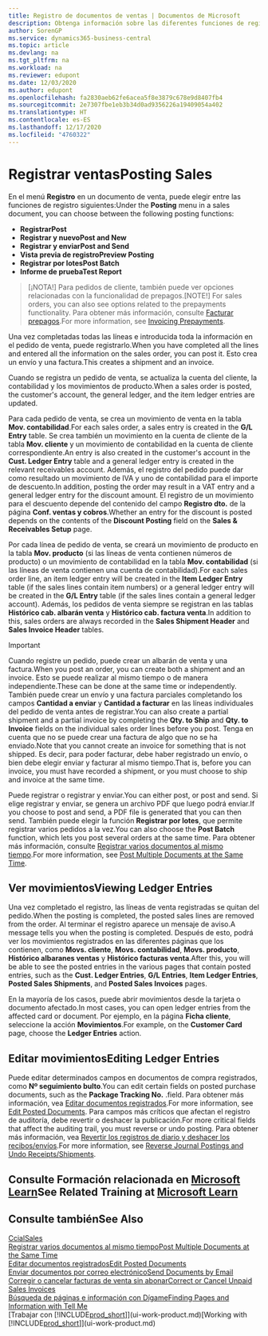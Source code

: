```yaml
---
title: Registro de documentos de ventas | Documentos de Microsoft
description: Obtenga información sobre las diferentes funciones de registro para registrar documentos de ventas y cómo puede actualizar los documentos registrados.
author: SorenGP
ms.service: dynamics365-business-central
ms.topic: article
ms.devlang: na
ms.tgt_pltfrm: na
ms.workload: na
ms.reviewer: edupont
ms.date: 12/03/2020
ms.author: edupont
ms.openlocfilehash: fa2830aeb62fe6acea5f8e3879c678e9d8407fb4
ms.sourcegitcommit: 2e7307fbe1eb3b34d0ad9356226a19409054a402
ms.translationtype: HT
ms.contentlocale: es-ES
ms.lasthandoff: 12/17/2020
ms.locfileid: "4760322"
---
```

# <a name="posting-sales"></a><span data-ttu-id="0b770-103">Registrar ventas</span><span class="sxs-lookup"><span data-stu-id="0b770-103">Posting Sales</span></span>

<span data-ttu-id="0b770-104">En el menú **Registro** en un documento de venta, puede elegir entre las funciones de registro siguientes:</span><span class="sxs-lookup"><span data-stu-id="0b770-104">Under the **Posting** menu in a sales document, you can choose between the following posting functions:</span></span>

* <span data-ttu-id="0b770-105">**Registrar**</span><span class="sxs-lookup"><span data-stu-id="0b770-105">**Post**</span></span>
* <span data-ttu-id="0b770-106">**Registrar y nuevo**</span><span class="sxs-lookup"><span data-stu-id="0b770-106">**Post and New**</span></span>
* <span data-ttu-id="0b770-107">**Registrar y enviar**</span><span class="sxs-lookup"><span data-stu-id="0b770-107">**Post and Send**</span></span>
* <span data-ttu-id="0b770-108">**Vista previa de registro**</span><span class="sxs-lookup"><span data-stu-id="0b770-108">**Preview Posting**</span></span>
* <span data-ttu-id="0b770-109">**Registrar por lotes**</span><span class="sxs-lookup"><span data-stu-id="0b770-109">**Post Batch**</span></span>
* <span data-ttu-id="0b770-110">**Informe de prueba**</span><span class="sxs-lookup"><span data-stu-id="0b770-110">**Test Report**</span></span>

> <span data-ttu-id="0b770-111">[¡NOTA!] Para pedidos de cliente, también puede ver opciones relacionadas con la funcionalidad de prepagos.</span><span class="sxs-lookup"><span data-stu-id="0b770-111">[NOTE!] For sales orders, you can also see options related to the prepayments functionality.</span></span> <span data-ttu-id="0b770-112">Para obtener más información, consulte [Facturar prepagos](finance-invoice-prepayments.md).</span><span class="sxs-lookup"><span data-stu-id="0b770-112">For more information, see [Invoicing Prepayments](finance-invoice-prepayments.md).</span></span> 

<span data-ttu-id="0b770-113">Una vez completadas todas las líneas e introducida toda la información en el pedido de venta, puede registrarlo.</span><span class="sxs-lookup"><span data-stu-id="0b770-113">When you have completed all the lines and entered all the information on the sales order, you can post it.</span></span> <span data-ttu-id="0b770-114">Esto crea un envío y una factura.</span><span class="sxs-lookup"><span data-stu-id="0b770-114">This creates a shipment and an invoice.</span></span>

<span data-ttu-id="0b770-115">Cuando se registra un pedido de venta, se actualiza la cuenta del cliente, la contabilidad y los movimientos de producto.</span><span class="sxs-lookup"><span data-stu-id="0b770-115">When a sales order is posted, the customer's account, the general ledger, and the item ledger entries are updated.</span></span>

<span data-ttu-id="0b770-116">Para cada pedido de venta, se crea un movimiento de venta en la tabla **Mov. contabilidad**.</span><span class="sxs-lookup"><span data-stu-id="0b770-116">For each sales order, a sales entry is created in the **G/L Entry** table.</span></span> <span data-ttu-id="0b770-117">Se crea también un movimiento en la cuenta de cliente de la tabla **Mov. cliente** y un movimiento de contabilidad en la cuenta de cliente correspondiente.</span><span class="sxs-lookup"><span data-stu-id="0b770-117">An entry is also created in the customer's account in the **Cust. Ledger Entry** table and a general ledger entry is created in the relevant receivables account.</span></span> <span data-ttu-id="0b770-118">Además, el registro del pedido puede dar como resultado un movimiento de IVA y uno de contabilidad para el importe de descuento.</span><span class="sxs-lookup"><span data-stu-id="0b770-118">In addition, posting the order may result in a VAT entry and a general ledger entry for the discount amount.</span></span> <span data-ttu-id="0b770-119">El registro de un movimiento para el descuento depende del contenido del campo **Registro dto.** de la página **Conf. ventas y cobros**.</span><span class="sxs-lookup"><span data-stu-id="0b770-119">Whether an entry for the discount is posted depends on the contents of the **Discount Posting** field on the **Sales & Receivables Setup** page.</span></span>

<span data-ttu-id="0b770-120">Por cada línea de pedido de venta, se creará un movimiento de producto en la tabla **Mov. producto** (si las líneas de venta contienen números de producto) o un movimiento de contabilidad en la tabla **Mov. contabilidad** (si las líneas de venta contienen una cuenta de contabilidad).</span><span class="sxs-lookup"><span data-stu-id="0b770-120">For each sales order line, an item ledger entry will be created in the **Item Ledger Entry** table (if the sales lines contain item numbers) or a general ledger entry will be created in the **G/L Entry** table (if the sales lines contain a general ledger account).</span></span> <span data-ttu-id="0b770-121">Además, los pedidos de venta siempre se registran en las tablas **Histórico cab. albarán venta** y **Histórico cab. factura venta**.</span><span class="sxs-lookup"><span data-stu-id="0b770-121">In addition to this, sales orders are always recorded in the **Sales Shipment Header** and **Sales Invoice Header** tables.</span></span>

> [!IMPORTANT]  
> <span data-ttu-id="0b770-122">Cuando registre un pedido, puede crear un albarán de venta y una factura.</span><span class="sxs-lookup"><span data-stu-id="0b770-122">When you post an order, you can create both a shipment and an invoice.</span></span> <span data-ttu-id="0b770-123">Esto se puede realizar al mismo tiempo o de manera independiente.</span><span class="sxs-lookup"><span data-stu-id="0b770-123">These can be done at the same time or independently.</span></span> <span data-ttu-id="0b770-124">También puede crear un envío y una factura parciales completando los campos **Cantidad a enviar** y **Cantidad a facturar** en las líneas individuales del pedido de venta antes de registrar.</span><span class="sxs-lookup"><span data-stu-id="0b770-124">You can also create a partial shipment and a partial invoice by completing the **Qty. to Ship** and **Qty. to Invoice** fields on the individual sales order lines before you post.</span></span> <span data-ttu-id="0b770-125">Tenga en cuenta que no se puede crear una factura de algo que no se ha enviado.</span><span class="sxs-lookup"><span data-stu-id="0b770-125">Note that you cannot create an invoice for something that is not shipped.</span></span> <span data-ttu-id="0b770-126">Es decir, para poder facturar, debe haber registrado un envío, o bien debe elegir enviar y facturar al mismo tiempo.</span><span class="sxs-lookup"><span data-stu-id="0b770-126">That is, before you can invoice, you must have recorded a shipment, or you must choose to ship and invoice at the same time.</span></span>

<span data-ttu-id="0b770-127">Puede registrar o registrar y enviar.</span><span class="sxs-lookup"><span data-stu-id="0b770-127">You can either post, or post and send.</span></span> <span data-ttu-id="0b770-128">Si elige registrar y enviar, se genera un archivo PDF que luego podrá enviar.</span><span class="sxs-lookup"><span data-stu-id="0b770-128">If you choose to post and send, a PDF file is generated that you can then send.</span></span> <span data-ttu-id="0b770-129">También puede elegir la función **Registrar por lotes**, que permite registrar varios pedidos a la vez.</span><span class="sxs-lookup"><span data-stu-id="0b770-129">You can also choose the **Post Batch** function, which lets you post several orders at the same time.</span></span> <span data-ttu-id="0b770-130">Para obtener más información, consulte [Registrar varios documentos al mismo tiempo](ui-batch-posting.md).</span><span class="sxs-lookup"><span data-stu-id="0b770-130">For more information, see [Post Multiple Documents at the Same Time](ui-batch-posting.md).</span></span>

## <a name="viewing-ledger-entries"></a><span data-ttu-id="0b770-131">Ver movimientos</span><span class="sxs-lookup"><span data-stu-id="0b770-131">Viewing Ledger Entries</span></span>

<span data-ttu-id="0b770-132">Una vez completado el registro, las líneas de venta registradas se quitan del pedido.</span><span class="sxs-lookup"><span data-stu-id="0b770-132">When the posting is completed, the posted sales lines are removed from the order.</span></span> <span data-ttu-id="0b770-133">Al terminar el registro aparece un mensaje de aviso.</span><span class="sxs-lookup"><span data-stu-id="0b770-133">A message tells you when the posting is completed.</span></span> <span data-ttu-id="0b770-134">Después de esto, podrá ver los movimientos registrados en las diferentes páginas que los contienen, como **Movs. cliente**, **Movs. contabilidad**, **Movs. producto**, **Histórico albaranes ventas** y **Histórico facturas venta**.</span><span class="sxs-lookup"><span data-stu-id="0b770-134">After this, you will be able to see the posted entries in the various pages that contain posted entries, such as the **Cust. Ledger Entries**, **G/L Entries**, **Item Ledger Entries**, **Posted Sales Shipments**, and **Posted Sales Invoices** pages.</span></span>  

<span data-ttu-id="0b770-135">En la mayoría de los casos, puede abrir movimientos desde la tarjeta o documento afectado.</span><span class="sxs-lookup"><span data-stu-id="0b770-135">In most cases, you can open ledger entries from the affected card or document.</span></span> <span data-ttu-id="0b770-136">Por ejemplo, en la página **Ficha cliente**, seleccione la acción **Movimientos**.</span><span class="sxs-lookup"><span data-stu-id="0b770-136">For example, on the **Customer Card** page, choose the **Ledger Entries** action.</span></span>

## <a name="editing-ledger-entries"></a><span data-ttu-id="0b770-137">Editar movimientos</span><span class="sxs-lookup"><span data-stu-id="0b770-137">Editing Ledger Entries</span></span>

<span data-ttu-id="0b770-138">Puede editar determinados campos en documentos de compra registrados, como **Nº seguimiento bulto**.</span><span class="sxs-lookup"><span data-stu-id="0b770-138">You can edit certain fields on posted purchase documents, such as the **Package Tracking No.**</span></span> <span data-ttu-id="0b770-139">.</span><span class="sxs-lookup"><span data-stu-id="0b770-139">field.</span></span> <span data-ttu-id="0b770-140">Para obtener más información, vea [Editar documentos registrados](across-edit-posted-document.md).</span><span class="sxs-lookup"><span data-stu-id="0b770-140">For more information, see [Edit Posted Documents](across-edit-posted-document.md).</span></span> <span data-ttu-id="0b770-141">Para campos más críticos que afectan el registro de auditoría, debe revertir o deshacer la publicación.</span><span class="sxs-lookup"><span data-stu-id="0b770-141">For more critical fields that affect the auditing trail, you must reverse or undo posting.</span></span> <span data-ttu-id="0b770-142">Para obtener más información, vea [Revertir los registros de diario y deshacer los recibos/envíos](finance-how-reverse-journal-posting.md).</span><span class="sxs-lookup"><span data-stu-id="0b770-142">For more information, see [Reverse Journal Postings and Undo Receipts/Shipments](finance-how-reverse-journal-posting.md).</span></span>

## <a name="see-related-training-at-microsoft-learn"></a><span data-ttu-id="0b770-143">Consulte Formación relacionada en [Microsoft Learn](/learn/modules/ship-invoice-items-dynamics-365-business-central/index)</span><span class="sxs-lookup"><span data-stu-id="0b770-143">See Related Training at [Microsoft Learn](/learn/modules/ship-invoice-items-dynamics-365-business-central/index)</span></span>

## <a name="see-also"></a><span data-ttu-id="0b770-144">Consulte también</span><span class="sxs-lookup"><span data-stu-id="0b770-144">See Also</span></span>

[<span data-ttu-id="0b770-145">Ccial</span><span class="sxs-lookup"><span data-stu-id="0b770-145">Sales</span></span>](sales-manage-sales.md)  
[<span data-ttu-id="0b770-146">Registrar varios documentos al mismo tiempo</span><span class="sxs-lookup"><span data-stu-id="0b770-146">Post Multiple Documents at the Same Time</span></span>](ui-batch-posting.md)  
[<span data-ttu-id="0b770-147">Editar documentos registrados</span><span class="sxs-lookup"><span data-stu-id="0b770-147">Edit Posted Documents</span></span>](across-edit-posted-document.md)  
[<span data-ttu-id="0b770-148">Enviar documentos por correo electrónico</span><span class="sxs-lookup"><span data-stu-id="0b770-148">Send Documents by Email</span></span>](ui-how-send-documents-email.md)  
[<span data-ttu-id="0b770-149">Corregir o cancelar facturas de venta sin abonar</span><span class="sxs-lookup"><span data-stu-id="0b770-149">Correct or Cancel Unpaid Sales Invoices</span></span>](sales-how-correct-cancel-sales-invoice.md)  
[<span data-ttu-id="0b770-150">Búsqueda de páginas e información con Dígame</span><span class="sxs-lookup"><span data-stu-id="0b770-150">Finding Pages and Information with Tell Me</span></span>](ui-search.md)  
<span data-ttu-id="0b770-151">[Trabajar con [!INCLUDE[prod_short](includes/prod_short.md)]](ui-work-product.md)</span><span class="sxs-lookup"><span data-stu-id="0b770-151">[Working with [!INCLUDE[prod_short](includes/prod_short.md)]](ui-work-product.md)</span></span>
